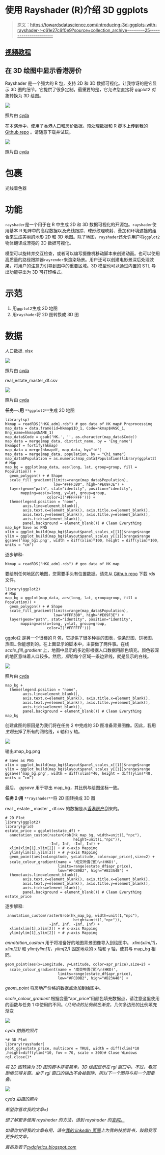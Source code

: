 # 使用 Rayshader (R)介绍 3D ggplots

> 原文：<https://towardsdatascience.com/introducing-3d-ggplots-with-rayshader-r-c61e27c6f0e9?source=collection_archive---------25----------------------->

## [视频教程](https://towardsdatascience.com/tagged/video-tutorial)

## 在 3D 绘图中显示香港房价

Rayshader 是一个强大的 R 包，支持 2D 和 3D 数据可视化。让我惊讶的是它显示 3D 图的细节，它提供了很多定制。最重要的是，它允许您直接将 ggplot2 对象转换为 3D 绘图。

![](img/9e4da0aaf3ab7b334d7b359aca51de8a.png)

照片由 [cyda](https://cydalytics.blogspot.com)

在本演示中，使用了香港人口和房价数据。预处理数据和 R 脚本上传到[我的 Github repo](https://github.com/cydalytics/HK_Properties_Price_Distribution) 。请随意下载并试玩。

![](img/09f476bf48dc0c708fc8ad952b456376.png)

照片由 [cyda](https://cydalytics.blogspot.com)

# 包裹

光线着色器

# 功能

`rayshader`是一个用于在 R 中生成 2D 和 3D 数据可视化的开源包。`rayshader`使用基本 R 矩阵中的高程数据以及光线跟踪、球形纹理映射、叠加和环境遮挡的组合来生成美丽的地形 2D 和 3D 地图。除了地图，`rayshader`还允许用户将`ggplot2`物体翻译成漂亮的 3D 数据可视化。

模型可以旋转并交互检查，或者可以编写摄像机移动脚本来创建动画。也可以使用高质量的路径跟踪器`rayrender`来渲染场景。用户还可以创建电影景深后处理效果，将用户的注意力引导到图中的重要区域。3D 模型也可以通过内置的 STL 导出功能导出为 3D 可打印格式。

# 示范

1.  用`ggplot2`生成 2D 地图
2.  用`rayshader`将 2D 图转换成 3D 图

# 数据

人口数据. xlsx

![](img/24ff61d8fe15215dce132ea496489d68.png)

照片由 [cyda](https://cydalytics.blogspot.com)

real_estate_master_df.csv

![](img/305332fe7cefb2ae548ed0820a5efddc.png)

照片由 [cyda](https://cydalytics.blogspot.com)

**任务一:用** `**ggplot2**`生成 2D 地图

```
library(sp)
hkmap = readRDS("HKG_adm1.rds") # geo data of HK map# Preprocessing
map_data = data.frame(id=hkmap$ID_1, Code=hkmap$HASC_1, Eng_name=hkmap$NAME_1)
map_data$Code = gsub('HK.', '', as.character(map_data$Code))
map_data = merge(map_data, district_name, by = 'Eng_name')
hkmapdf = fortify(hkmap)
map_data = merge(hkmapdf, map_data, by="id")
map_data = merge(map_data, population, by = "Chi_name")
map_data$Population = as.numeric(map_data$Population)library(ggplot2)
# Map
map_bg = ggplot(map_data, aes(long, lat, group=group, fill = Population)) +
  geom_polygon() + # Shape
  scale_fill_gradient(limits=range(map_data$Population), 
                      low="#FFF3B0", high="#E09F3E") + 
  layer(geom="path", stat="identity", position="identity", 
       mapping=aes(x=long, y=lat, group=group, 
                   color=I('#FFFFFF'))) + 
  theme(legend.position = "none", 
        axis.line=element_blank(), 
        axis.text.x=element_blank(), axis.title.x=element_blank(),
        axis.text.y=element_blank(), axis.title.y=element_blank(),
        axis.ticks=element_blank(), 
        panel.background = element_blank()) # Clean Everything
map_bg# Save as PNG
xlim = ggplot_build(map_bg)$layout$panel_scales_x[[1]]$range$range
ylim = ggplot_build(map_bg)$layout$panel_scales_y[[1]]$range$range
ggsave('map_bg1.png', width = diff(xlim)*100, height = diff(ylim)*100, units = "cm")
```

逐步解释:

```
hkmap = readRDS("HKG_adm1.rds") # geo data of HK map
```

要绘制任何地区的地图，您需要手头有位置数据。请先从 [Github repo](https://github.com/cydalytics/HK_Properties_Price_Distribution) 下载 rds 文件。

```
library(ggplot2)
# Map
map_bg = ggplot(map_data, aes(long, lat, group=group, fill = Population)) +
  geom_polygon() + # Shape
  scale_fill_gradient(limits=range(map_data$Population), 
                      low="#FFF3B0", high="#E09F3E") + 
  layer(geom="path", stat="identity", position="identity", 
       mapping=aes(x=long, y=lat, group=group, 
                   color=I('#FFFFFF')))
```

ggplot2 是另一个很棒的 R 包，它提供了很多种类的图表，像条形图、饼状图、热图…你能想到的。在上面显示的脚本中，主要做了两件事。在线 *scale_fill_gradient* 上，地图中显示的多边形根据人口数据用颜色填充。颜色较深的地区意味着人口较多。然后，*层*给每个区域一条边界线，就是显示的白线。

![](img/14742115cb7e7f6090378facc552a318.png)

照片由 [cyda](https://cydalytics.blogspot.com)

```
map_bg + 
  theme(legend.position = "none", 
        axis.line=element_blank(), 
        axis.text.x=element_blank(), axis.title.x=element_blank(),
        axis.text.y=element_blank(), axis.title.y=element_blank(),
        axis.ticks=element_blank(), 
        panel.background = element_blank()) # Clean Everything
map_bg
```

创建此图的原因是为我们将在任务 2 中完成的 3D 图准备背景图像。因此，我用*主题*去掉了所有的网格线，x 轴和 y 轴。

![](img/abd3dddec0e2f9366a2860420b3f7838.png)

输出:map_bg.png

```
# Save as PNG
xlim = ggplot_build(map_bg)$layout$panel_scales_x[[1]]$range$range
ylim = ggplot_build(map_bg)$layout$panel_scales_y[[1]]$range$range
ggsave(‘map_bg.png’, width = diff(xlim)*40, height = diff(ylim)*40, units = “cm”)
```

最后， *ggsave* 用于导出 map_bg，其比例与绘图坐标一致。

**任务 2:用** `**rayshader**`将 2D 图转换成 3D 图

real _ estate _ master _ df.csv 的数据是从[香港房产](https://app2.hkp.com.hk/tx/default.jsp?lang=zh%27)刮来的。

```
# 2D Plot
library(ggplot2)
library(grid)
estate_price = ggplot(estate_df) + 
  annotation_custom(rasterGrob(hk_map_bg, width=unit(1,"npc"), 
                               height=unit(1,"npc")), 
                    -Inf, Inf, -Inf, Inf) + 
  xlim(xlim[1],xlim[2]) + # x-axis Mapping
  ylim(ylim[1],ylim[2]) + # y-axis Mapping
  geom_point(aes(x=Longitude, y=Latitude, color=apr_price),size=2) + 
  scale_colour_gradient(name = '成交呎價(實)\n(HKD)', 
                        limits=range(estate_df$apr_price), 
                        low="#FCB9B2", high="#B23A48") + 
  theme(axis.line=element_blank(), 
        axis.text.x=element_blank(), axis.title.x=element_blank(),
        axis.text.y=element_blank(), axis.title.y=element_blank(),
        axis.ticks=element_blank(), 
        panel.background = element_blank()) # Clean Everything
estate_price
```

逐步解释:

```
 annotation_custom(rasterGrob(hk_map_bg, width=unit(1,"npc"), 
                               height=unit(1,"npc")), 
                    -Inf, Inf, -Inf, Inf) + 
  xlim(xlim[1],xlim[2]) + # x-axis Mapping
  ylim(ylim[1],ylim[2]) + # y-axis Mapping
```

*annotation_custom* 用于将准备好的地图背景图像导入到绘图中。 *xlim(xlim[1]，xlim[2])* 和 *ylim(ylim[1]，ylim[2])* 固定地块的 x 轴和 y 轴，使其与 map_bg 相同。

```
geom_point(aes(x=Longitude, y=Latitude, color=apr_price),size=2) + 
  scale_colour_gradient(name = '成交呎價(實)\n(HKD)', 
                        limits=range(estate_df$apr_price), 
                        low="#FCB9B2", high="#B23A48") +
```

*geom_point* 将房地产价格的数据点添加到绘图中。

*scale_colour_gradient* 根据变量“apr_price”用颜色填充数据点，请注意这里使用的函数与任务 1 中使用的不同。(*几何点的比例颜色渐变*，几何多边形的比例填充渐变

*![](img/7135e968b75e2bd1b9433733a27815cc.png)*

*cyda 拍摄的照片*

```
*# 3D Plot
library(rayshader)
plot_gg(estate_price, multicore = TRUE, width = diff(xlim)*10 ,height=diff(ylim)*10, fov = 70, scale = 300)# Close Windows
rgl.close()*
```

*将 2D 图转换为 3D 图的脚本非常简单。3D 绘图显示在 rgl 窗口中。不过，看完剧情记得关窗。由于 rgl 窗口的输出不会被删除，所以下一个图将与前一个图重叠。*

*![](img/74e75cee2a1c433c8bea9e2919330d59.png)*

*cyda 拍摄的照片*

*希望你喜欢我的文章=)*

*想了解更多使用 rayshader 的方法，请到 rayshader 的[官网。](https://www.rayshader.com)*

*如果你觉得我的文章有用，请在[我的 linkedIn 页面](https://www.linkedin.com/in/carrielsc/)上为我的技能背书，鼓励我写更多的文章。*

*最初发表于[cydalytics.blogspot.com](https://cydalytics.blogspot.com)*